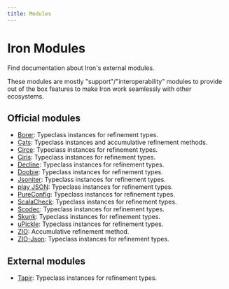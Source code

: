 ```yaml
---
title: Modules
---
```


# Iron Modules

Find documentation about Iron's external modules.

These modules are mostly "support"/"interoperability" modules to provide out of the box features to make Iron work seamlessly with other ecosystems.

## Official modules
- [Borer](borer.md): Typeclass instances for refinement types.
- [Cats](cats.md): Typeclass instances and accumulative refinement methods.
- [Circe](circe.md): Typeclass instances for refinement types.
- [Ciris](ciris.md): Typeclass instances for refinement types.
- [Decline](decline.md): Typeclass instances for refinement types.
- [Doobie](doobie.md): Typeclass instances for refinement types.
- [Jsoniter](jsoniter.md): Typeclass instances for refinement types.
- [play JSON](play-json.md): Typeclass instances for refinement types.
- [PureConfig](pureconfig.md): Typeclass instances for refinement types.
- [ScalaCheck](scalacheck.md): Typeclass instances for refinement types.
- [Scodec](scodec.md): Typeclass instances for refinement types.
- [Skunk](skunk.md): Typeclass instances for refinement types.
- [uPickle](upickle.md): Typeclass instances for refinement types.
- [ZIO](zio.md): Accumulative refinement method.
- [ZIO-Json](zio-json.md): Typeclass instances for refinement types.

## External modules
- [Tapir](https://tapir.softwaremill.com/en/latest/endpoint/integrations.html#iron-integration):
Typeclass instances for refinement types.

